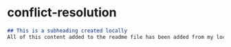 # conflict-resolution
```md
## This is a subheading created locally
All of this content added to the readme file has been added from my local Git repository.
```
